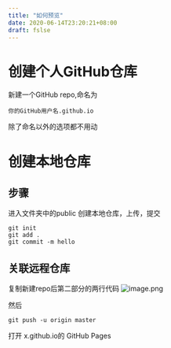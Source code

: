 ```yaml
---
title: "如何预览"
date: 2020-06-14T23:20:21+08:00
draft: fslse
---
```


# 创建个人GitHub仓库
新建一个GitHub repo,命名为 
    
    你的GitHub用户名.github.io 
    
除了命名以外的选项都不用动

# 创建本地仓库
## 步骤
进入文件夹中的public
创建本地仓库，上传，提交
    
    git init
    git add .
    git commit -m hello

## 关联远程仓库

复制新建repo后第二部分的两行代码
![image.png](https://i.loli.net/2020/06/14/D2iBcPZR9wkIp6s.png)

然后

    git push -u origin master

打开 x.github.io的 GitHub Pages

